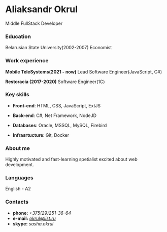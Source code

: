 # Aliaksandr Okrul
Middle FullStack Developer 

### Education
Belarusian State University(2002-2007)
Economist

### Work experience

**Mobile TeleSystems(2021 - now)**
Lead Software Engineer(JavaScript, C#)

**Restoracia (2017-2020)**
Software Engineer(1C)

### Key skills
- **Front-end**: HTML, CSS, JavaScript, ExtJS

- **Back-end**: C#, Net Framework, NodeJD

- **Databases**: Oracle, MSSQL, MySQL, Firebird

- **Infrasrtucture**: Git, Docker

### About me

Highly motivated and fast-learning spetialist excited about web development.

### Languages

English - A2

### Contacts
* **phone:** *+375(29)251-36-64*
* **e-mail:** *okrul@list.ru*
* **skype:** *sasha.okrul*